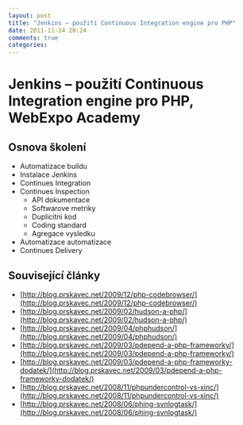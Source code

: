 ```yaml
---
layout: post
title: "Jenkins – použití Continuous Integration engine pro PHP"
date: 2011-11-24 20:24
comments: true
categories: 
---
```



# Jenkins – použití Continuous Integration engine pro PHP, WebExpo Academy

## Osnova školení

- Automatizace buildu 
- Instalace Jenkins
- Continues Integration   
- Continues Inspection
	- API dokumentace 
	- Softwarove metriky	
	- Duplicitni kod
	- Coding standard	
	- Agregace vysledku
- Automatizace automatizace
- Continues Delivery

## Související články

- [http://blog.prskavec.net/2009/12/php-codebrowser/](http://blog.prskavec.net/2009/12/php-codebrowser/)
- [http://blog.prskavec.net/2009/02/hudson-a-php/](http://blog.prskavec.net/2009/02/hudson-a-php/)
- [http://blog.prskavec.net/2009/04/phphudson/](http://blog.prskavec.net/2009/04/phphudson/)
- [http://blog.prskavec.net/2009/03/pdepend-a-php-frameworky/](http://blog.prskavec.net/2009/03/pdepend-a-php-frameworky/)
- [http://blog.prskavec.net/2009/03/pdepend-a-php-frameworky-dodatek/](http://blog.prskavec.net/2009/03/pdepend-a-php-frameworky-dodatek/)
- [http://blog.prskavec.net/2008/11/phpundercontrol-vs-xinc/](http://blog.prskavec.net/2008/11/phpundercontrol-vs-xinc/)
- [http://blog.prskavec.net/2008/06/phing-svnlogtask/](http://blog.prskavec.net/2008/06/phing-svnlogtask/)
